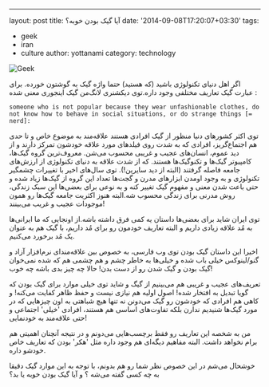 ---
layout: post
title:  آیا گیک بودن خوبه؟
date: '2014-09-08T17:20:07+03:30'
tags:
- geek
- iran
- culture
author: yottanami
category: technology


![Geek](https://dl.dropboxusercontent.com/u/106779105/blog/geek.jpg)

اگر اهل دنیای تکنولوژی باشید (که هستید) حتما واژه گیک به گوشتون خورده.
برای عبارت گیک تعاریف مختلفی وجود داره.توی دیکشنری لانگ‌من گیک اینجوری معنی شده :

`someone who is not popular because they wear unfashionable clothes, do not know how to behave in social situations, or do strange things [= nerd]:`

توی اکثر کشورهای دنیا منظور از گیک‌‌‌ افرادی هستند علاقه‌مند به موضوع خاص و تا حدی هم اجتماع‌گریز، افرادی که به شدت روی فیلد‌های مورد علاقه خودشون تمرکز دارند و از دید عموم، انسان‌های عجیب و غریبی محسوب می‌شن. 
معروف‌ترین گروه گیک‌ها، کامپیوتر گیک‌ها و تکنوگیک‌ها هستند. که از شدت علاقه به دنیای تکنولوژی از ارزش‌های جامعه فاصله گرفتند (البته از دید سایرین!). توی سال‌های اخیر با تغییرات چشمگیر تکنولوژی و به وجود اومدن ابزارهای مدرن و گجت‌ها تعداد این گروه از گیک‌ها زیاد شده و حتی باعث شدن معنی و مفهوم گیک تغییر کنه و به نوعی برای بعضی‌ها این سبک زندگی، روش مدرنی برای زندگی محسوب شه.البته هنوز اکثریت جامعه گیک‌ها رو همون موجودات عجیب و غریب می‌بینند!



توی ایران شاید برای بعضی‌ها داستان یه کمی فرق داشته باشه.از اونجایی که ما ایرانی‌ها به مُد علاقه زیادی داریم و البته تعاریف خودمون رو برای مُد داریم، با گیک هم به عنوان یک مُد برخورد می‌کنیم.

اخیرا این داستان گیک‌ بودن توی وب فارسی، به خصوص بین علاقه‌مندای نرم‌افزار آزاد و گنو/لینوکس خیلی باب شده و خیلی‌ها به خاطر چشم و هم چشمی هم که شده نمی‌خوان گیک‌ بودن و گیک شدن رو از دست بدن! حالا چه چیز بدی باشه چه خوب!

تعریف‌های عجیب و غریبی هم می‌بینیم از گیگ و شاید توی خیلی موارد برای گیک بودن که گویا تبدیل به افتخار شده! اصول اولیه هم نیازی نیست و حفظ ظاهر کفایت می‌کنه! و کاهی هم افرادی که خودشون رو گیک می‌دونن نه تنها هیچ شباهتی به اون‌ چیزهایی که در مورد گیک‌ها شنیدیم ندارن بلکه تفاوت‌های اساسی هم هستند، افرادی 'خیلی' اجتماعی و حتی علاقه‌مند به خودنمایی! 


من به شخصه این تعاریف رو فقط برچسب‌هایی می‌دونم و در نتیجه آنچنان اهمیتی هم برام نخواهد داشت. البته مفاهیم دیگه‌ای هم وجود داره مثل 'هکر' بودن که تعاریف خاص خودشو داره.

 خوشحال می‌شم در این خصوص نظر شما رو هم بدونم، با توجه به این موارد گیک دقیقا به چه کسی گفته می‌شه ؟ و آیا گیک بودن خوبه یا بد‌؟

